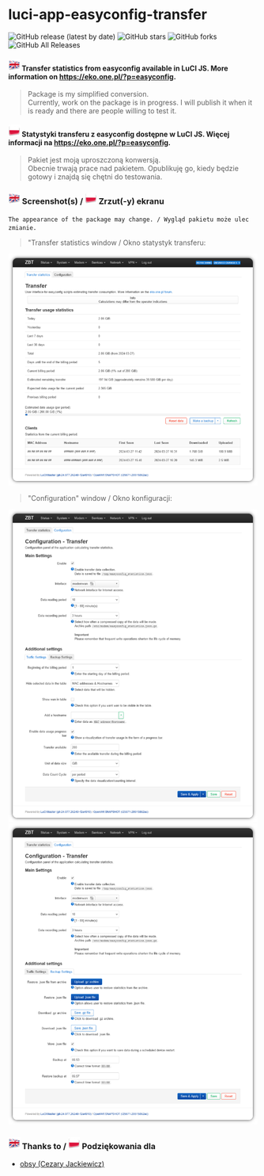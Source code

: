 # luci-app-easyconfig-transfer

![GitHub release (latest by date)](https://img.shields.io/github/v/release/4IceG/luci-app-easyconfig-transfer?style=flat-square)
![GitHub stars](https://img.shields.io/github/stars/4IceG/luci-app-easyconfig-transfer?style=flat-square)
![GitHub forks](https://img.shields.io/github/forks/4IceG/luci-app-easyconfig-transfer?style=flat-square)
![GitHub All Releases](https://img.shields.io/github/downloads/4IceG/luci-app-easyconfig-transfer/total)

#### <img src="https://raw.githubusercontent.com/4IceG/Personal_data/master/dooffy_design_icons_EU_flags_United_Kingdom.png" height="24"> Transfer statistics from easyconfig available in LuCI JS. More information on <https://eko.one.pl/?p=easyconfig>.

> Package is my simplified conversion.   
> Currently, work on the package is in progress.
> I will publish it when it is ready and there are people willing to test it.

#### <img src="https://raw.githubusercontent.com/4IceG/Personal_data/master/dooffy_design_icons_EU_flags_Poland.png" height="24"> Statystyki transferu z easyconfig dostępne w LuCI JS. Więcej informacji na <https://eko.one.pl/?p=easyconfig>.

> Pakiet jest moją uproszczoną konwersją.   
> Obecnie trwają prace nad pakietem.
> Opublikuję go, kiedy będzie gotowy i znajdą się chętni do testowania.


### <img src="https://raw.githubusercontent.com/4IceG/Personal_data/master/dooffy_design_icons_EU_flags_United_Kingdom.png" height="24"> Screenshot(s) / <img src="https://raw.githubusercontent.com/4IceG/Personal_data/master/dooffy_design_icons_EU_flags_Poland.png" height="24"> Zrzut(-y) ekranu

`The appearance of the package may change. / Wygląd pakietu może ulec zmianie.`

> "Transfer statistics window / Okno statystyk transferu:

![](https://github.com/4IceG/Personal_data/blob/master/zrzuty/luci-app-easyconfig-transfer-dev1.png?raw=true)

> "Configuration" window / Okno konfiguracji:

![](https://github.com/4IceG/Personal_data/blob/master/zrzuty/luci-app-easyconfig-transfer-dev2.png?raw=true)
![](https://github.com/4IceG/Personal_data/blob/master/zrzuty/luci-app-easyconfig-transfer-dev3.png?raw=true)

### <img src="https://raw.githubusercontent.com/4IceG/Personal_data/master/dooffy_design_icons_EU_flags_United_Kingdom.png" height="24"> Thanks to / <img src="https://raw.githubusercontent.com/4IceG/Personal_data/master/dooffy_design_icons_EU_flags_Poland.png" height="24"> Podziękowania dla
- [obsy (Cezary Jackiewicz)](https://github.com/obsy)

